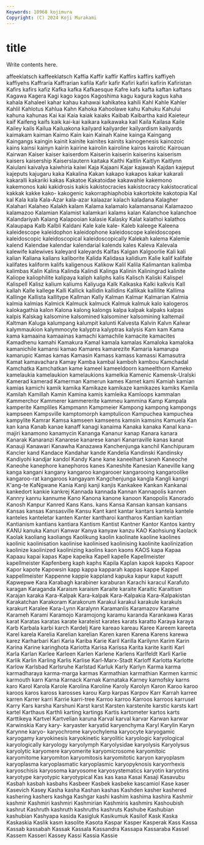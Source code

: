 ```yaml
---
Keywords: 10968 kojimura
Copyright: (C) 2024 Koji Murakami
---
```


# title

Write contents here.



affeeklatsch kaffeeklatsch
Kaffia Kaffir kaffir Kaffirs kaffirs kaffiyeh kaffiyehs Kaffraria Kaffrarian kafila
Kafir kafir Kafiri kafiri kafirin Kafiristan Kafirs kafirs kafiz Kafka
kafka Kafkaesque Kafre kafs kafta kaftan kaftans Kagawa Kagera Kagi
kago kagos Kagoshima kagu kagura kagus kaha kahala Kahaleel kahar
kahau kahawai kahikatea kahili Kahl Kahle Kahler Kahlil Kahlotus Kahlua
Kahn Kahoka Kahoolawe kahu Kahuku Kahului kahuna kahunas Kai kai
Kaia kaiak kaiaks Kaibab Kaibartha kaid Kaieteur kaif Kaifeng kaifs
kaik kai-kai kaikara kaikawaka kail Kaila Kailasa Kaile Kailey kails
Kailua Kailuakona kailyard kailyarder kailyardism kailyards kaimakam kaiman Kaimo Kain
kain Kainah Kaine kainga Kaingang Kaingangs kaingin kainit kainite kainites
kainits kainogenesis kainozoic kains kainsi kainyn kairin kairine kairolin kairoline
kairos kairotic Kairouan Kairwan Kaiser kaiser kaiserdom Kaiserin kaiserin kaiserins
kaiserism kaisers kaisership Kaiserslautern kaitaka Kaithi Kaitlin Kaitlyn Kaitlynn Kaiulani
kaivalya kaiwhiria kaiwi Kaja Kajaani Kajar kajawah Kajdan kajeput kajeputs
kajugaru kaka Kakalina Kakan kakapo kakapos kakar kakarali kakaralli kakariki
kakas Kakatoe Kakatoidae kakawahie kakemono kakemonos kaki kakidrosis kakis kakistocracies
kakistocracy kakistocratical kakkak kakke kako- kakogenic kakorraphiaphobia kakortokite kakotopia Kal
kal Kala kala Kala-Azar kala-azar kalaazar kalach kaladana Kalagher Kalahari
Kalaheo Kalakh kalam Kalama kalamalo kalamansanai Kalamazoo kalamazoo Kalamian Kalamist
kalamkari kalams kalan Kalanchoe kalanchoe Kalandariyah Kalang Kalapooian kalasie Kalasky
Kalat kalathoi kalathos Kalaupapa Kalb Kalbli Kaldani Kale kale kale-
Kaleb kaleege Kaleena kaleidescope kaleidophon kaleidophone kaleidoscope kaleidoscopes kaleidoscopic kaleidoscopical
kaleidoscopically Kalekah kalema Kalemie kalend Kalendae kalendar kalendarial kalends kales
Kaleva Kalevala kalewife kalewives kaleyard kaleyards Kalfas Kalgan Kalgoorlie Kali
kali kalian Kaliana kalians kaliborite Kalida Kalidasa kalidium Kalie kalif
kalifate kalifates kaliform kalifs kaligenous Kalikow Kalil Kalila Kalimantan kalimba
kalimbas Kalin Kalina Kalinda Kalindi Kalinga Kalinin Kaliningrad kalinite Kaliope
kaliophilite kalipaya kaliph kaliphs kalis Kalisch Kaliski Kalispel Kalispell Kalisz
kalium kaliums Kaliyuga Kalk Kalkaska Kalki kalkvis Kall kallah Kalle
kallege Kalli Kallick kallidin kallidins Kallikak kallilite Kallima Kallinge Kallista
kallitype Kallman Kally Kalman Kalmar Kalmarian Kalmia kalmia kalmias Kalmick
Kalmuck kalmuck Kalmuk kalmuk kalo kalogeros kalokagathia kalon Kalona kalong
kalongs kalpa kalpak kalpaks kalpas kalpis Kalskag kalsomine kalsomined kalsominer
kalsomining kaltemail Kaltman Kaluga kalumpang kalumpit kalunti Kalvesta Kalvin Kalvn
Kalwar kalymmaukion kalymmocyte kalyptra kalyptras kalysis Kam kam Kama kama
kamaaina kamaainas kamachi kamachile kamacite kamacites Kamadhenu kamahi Kamakura Kamal
kamala kamalas Kamaloka kamaloka kamanichile kamansi kamao Kamares kamarezite Kamaria
kamarupa kamarupic Kamas kamas Kamasin Kamass kamass kamassi Kamasutra Kamat
kamavachara Kamay Kamba kambal kamboh kambou Kamchadal Kamchatka Kamchatkan kame
kameel kameeldoorn kameelthorn Kameko kamelaukia kamelaukion kamelaukions kamelkia Kamenic Kamensk-Uralski
Kamerad kamerad Kamerman Kamerun kames Kamet kami Kamiah kamian kamias
kamichi kamik kamika Kamikaze kamikaze kamikazes kamiks Kamila Kamilah Kamillah
Kamin Kamina kamis kamleika Kamloops kammalan Kammerchor Kammerer kammererite kammeu
kammina Kamp Kampala kamperite Kampliles Kampmann Kampmeier Kampong kampong kampongs
kampseen Kampsville kamptomorph kamptulicon Kampuchea kampuchea kampylite Kamrar Kamsa kamseen
kamseens kamsin kamsins Kamuela Kan kan kana Kanab kanae kanaff
kanagi kanaima Kanaka kanaka Kanal kana-majiri kanamono kanamycin Kananga Kananur
kanap Kanara kanara Kanarak Kanaranzi Kanarese kanarese kanari Kanarraville kanas
kanat Kanauji Kanawari Kanawha Kanazawa Kanchenjunga kanchil Kanchipuram Kancler kand
Kandace Kandahar kande Kandelia Kandinski Kandinsky Kandiyohi kandjar kandol Kandy
Kane kane kaneelhart kaneh Kaneoche Kaneohe kanephore kanephoros kanes Kaneshite
Kanesian Kaneville kang kanga kangani kangany kangaroo kangarooer kangarooing kangaroolike
kangaroo-rat kangaroos kangayam Kangchenjunga kangla Kangli kangri K'ang-te KaNgwane Kania
Kanji kanji kanjis Kankakee Kankan Kankanai kankedort kankie kankrej Kannada
kannada Kannan Kannapolis kannen Kannry kannu kannume Kano Kanona kanone
kanoon Kanopolis Kanorado Kanosh Kanpur Kanred Kans Kans. kans Kansa
Kansan kansan kansans Kansas kansas Kansasville Kansu Kant kant kantar
kantars kantela kantele kanteles kanteletar kanten Kanter kantharoi kantharos Kantian
kantian Kantianism kantians kantiara Kantism Kantist Kantner Kantor Kantos kantry
KANU kanuka Kanuri Kanwar Kanya kanyaw kanzu KAO Kaohsiung Kaolack
Kaolak kaoliang kaoliangs Kaolikung kaolin kaolinate kaoline kaolines kaolinic kaolinisation
kaolinise kaolinised kaolinising kaolinite kaolinization kaolinize kaolinized kaolinizing kaolins kaon
kaons KAOS kapa Kapaa Kapaau kapai kapas Kape kapeika Kapell
kapelle Kapellmeister kapellmeister Kapfenberg kaph kaphs Kapila Kaplan kapok kapoks
Kapoor Kapor kapote Kapowsin kapp kappa kapparah kappas kappe Kappel
kappellmeister Kappenne kappie kappland kapuka kapur kaput kaputt Kapwepwe Kara
Karabagh karabiner karaburan Karachi karacul Karafuto karagan Karaganda Karaism karaism
Karaite karaite Karaitic Karaitism Karajan karaka Kara-Kalpak Kara-kalpak Kara-Kalpakia Kara-Kalpakistan
Karakatchan Karakoram Karakorum Karakul karakul karakule karakuls karakurt Karalee Kara-Lynn
Karalynn Karamanlis Karamazov Karame Karameh Karami Karamojo Karamojong karamu karanda
Karankawa Karas karat Karatas karatas karate karateist karates karats karatto
Karaya karaya Karb Karbala karbi karch Kardelj Kare kareao kareau
Karee Kareem kareeta Karel karela Karelia Karelian karelian Karen karen
Karena Karens karewa karez Karharbari Kari Karia Kariba Karie Karil
Karilla Karilynn Karim Karin Karina Karine karinghota Kariotta Karisa Karissa
Karita karite kariti Karl Karla Karlan Karlee Karleen Karlen Karlene
Karlens Karlfeldt Karli Karlie Karlik Karlin Karling Karlis Karlise Karl-Marx-Stadt
Karloff Karlotta Karlotte Karlow Karlsbad Karlsruhe Karlstad Karluk Karly Karlyn
Karma karma karmadharaya karma-marga karmas Karmathian karmathian Karmen karmic karmouth
karn Karna Karnack Karnak Karnataka Karney karnofsky karns karo Karol
Karola Karole Karolina Karoline Karoly Karolyn Karon Karoo karoo karoos
karos kaross karosses karou Karp karpas Karpov Karr Karrah karree
karren Karrer karri Karrie karri-tree Karroo karroo Karroos karroos karrusel
Karry Kars karsha Karshuni Karst karst Karsten karstenite karstic karsts
kart kartel Karthaus Karthli karting kartings Kartis kartometer kartos karts
Karttikeya Kartvel Kartvelian karuna Karval karval karvar Karwan karwar Karwinskia
Kary kary- karyaster karyatid karyenchyma Karyl Karylin Karyn Karynne karyo-
karyochrome karyochylema karyocyte karyogamic karyogamy karyokinesis karyokinetic karyolitic karyologic karyological
karyologically karyology karyolymph Karyolysidae karyolysis Karyolysus karyolytic karyomere karyomerite karyomicrosome
karyomitoic karyomitome karyomiton karyomitosis karyomitotic karyon karyoplasm karyoplasma karyoplasmatic karyoplasmic
karyopyknosis karyorrhexis karyoschisis karyosoma karyosome karyosystematics karyotin karyotins karyotype karyotypic
karyotypical Kas kas kasa Kasai Kasaji Kasavubu Kasbah kasbah kasbahs
Kasbeer Kasbek kasbeke kascamiol Kase kaser Kasevich Kasey Kasha kasha
Kashan kashas Kashden kasher kashered kashering kashers kashga Kashgar kashi
kashim kashima kashira Kashmir kashmir Kashmiri kashmiri Kashmirian Kashmiris kashmirs
Kashoubish kashrut Kashruth kashruth kashruths kashruts Kashube Kashubian kashubian Kashyapa
kasida Kasigluk Kasikumuk Kasilof Kask Kaska Kaskaskia Kaslik kasm kasolite
Kasota Kaspar Kasper Kasperak Kass Kassa Kassab kassabah Kassak Kassala
Kassandra Kassapa Kassaraba Kassel Kassem Kasseri Kassey Kassi Kassia Kassie
